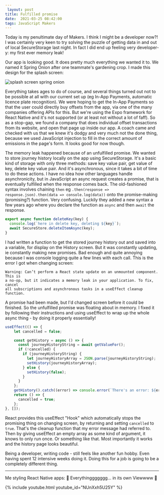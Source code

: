 ```yaml
---
 layout: post
title: Fulfilled promise
date:  2021-03-25 08:42:00
tags: JavaScript Makers
---
```

Today is my penultimate day of Makers. I think I might be a developer now?! I was certainly very keen to try solving the puzzle of getting data in and out of local SecureStorage last night. In fact I did end up feeling very developer-y: my first ever memory leak!  

Our app is looking good. It does pretty much everything we wanted it to. We named it Spring Onion after one teammate's gardening crop. I made this design for the splash screen:  

![splash screen spring onion](/blog/assets/images/2021-03/spring_onion_splash.png)
  
Everything takes ages to do of course, and several things turned out not to be possible at all with our current set up (eg In-App Payments, automatic licence plate recognition). We were hoping to get the In-App Payments so that the user could directly buy offsets from the app, via one of the many companies offering APIs for this. But we're using the Expo framework for React Native and it's not supported (or at least not without a lot of faff). So as a stop-gap, we found a company that does individual offset transactions from its website, and open that page up inside our app. A coach came and checked with us that we knew it's dodgy and very much not the done thing, because we used JavaScript injection to fill in the correct amount of emissions in the page's form. It looks good for now though.  

The memory leak happened because of an unfulfilled promise. We wanted to store journey history locally on the app using SecureStorage. It's a basic kind of storage with only three methods: save key value pair, get value of key, delete key value pair. And it's asynchronous, since it takes a bit of time to do these actions. I have no idea how other languages handle asynchronicity, but in JavaScript an async request creates a promise, that is eventually fulfilled when the response comes back. The old-fashioned syntax involves chaining `then` eg `.then(response => response.json).then(data => console.log(data))` onto the promise-making (promising?) function. Very confusing. Luckily they added a new syntax a few years ago where you declare the function as `async` and then `await` the response.  

```javascript
export async function deleteKey(key) {
  console.log(`here in delete key, deleting ${key}`);
  await SecureStore.deleteItemAsync(key);
}
```

I had written a function to get the stored journey history out and saved into a variable, for display on the History screen. But it was constantly updating, ie constantly making new promises. Bad enough and quite annoying because I was console logging quite a few lines with each call. This is the error I got when changing screen:  

```
Warning: Can’t perform a React state update on an unmounted component. This is 
a no-op, but it indicates a memory leak in your application. To fix, cancel 
all subscriptions and asynchronous tasks in a useEffect cleanup function.
```
  
A promise had been made, but I'd changed screen before it could be finished. So the unfulfilled promise was floating about in memory. I fixed it by following their instructions and using useEffect to wrap up the whole async thing - by doing it properly essentially!

```javascript
useEffect(() => {
    let cancelled = false;

    const getHistory = async () => {
      const journeyHistoryString = await getValueFor();
      if (!cancelled) {
        if (journeyHistoryString) {
          let journeyHistoryArray = JSON.parse(journeyHistoryString);
          setHistory(journeyHistoryArray);
        } else {
          setHistory(false);
        }
      }
    };
    getHistory().catch((error) => console.error(`There's an error: ${error}`));
    return () => {
      cancelled = true;
    };
}, []);
```

React provides this useEffect "Hook" which automatically stops the promising thing on changing screen, by returning and setting `cancelled` to `true`. That's the cleanup function that my error message had referred to. Then by giving useEffect an empty array as some kind of argument, it knows to only run once. Or something like that. Most importantly it works and the history page looks beautiful.  
  
Being a developer, writing code - still feels like another fun hobby. Even having spent 12 intensive weeks doing it. Doing this for a job is going to be a completely different thing.     
  
***
Me styling React Native apps: 🎵 Everythinggggggg... in its own Viewwww 🎵

{% include youtube.html youtube_id="NUnXxh5U25Y" %}


